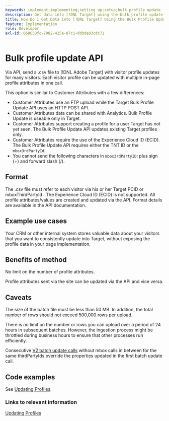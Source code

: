 ```yaml
---
keywords: implement;implementing;setting up;setup;bulk profile update
description: Get data into [!DNL Target] using the bulk profile update API.
title: How Do I Get Data into [!DNL Target] Using the Bulk Profile Update API?
feature: Implementation
role: Developer
exl-id: 068658fc-7082-425a-87c1-dd0de03cdc71
---
```

# Bulk profile update API

Via API, send a .csv file to [!DNL Adobe Target] with visitor profile updates for many visitors. Each visitor profile can be updated with multiple in-page profile attributes in one call.

This option is similar to Customer Attributes with a few differences:

* Customer Attributes use an FTP upload while the Target Bulk Profile Update API uses an HTTP POST API.
* Customer Attributes data can be shared with Analytics. Bulk Profile Update is useable only in Target.
* Customer Attributes support creating a profile for a user Target has not yet seen. The Bulk Profile Update API updates existing Target profiles only.
* Customer Attributes require the use of the Experience Cloud ID (ECID). The Bulk Profile Update API requires either the TNT ID or the `mbox3rdPartyId`.
* You cannot send the following characters in `mbox3rdPartyID`: plus sign (+) and forward slash (/).

## Format

The .csv file must refer to each visitor via his or her Target PCID or mboxThirdPartyId . The Experience Cloud ID (ECID) is not supported. All profile attributes/values are created and updated via the API. Format details are available in the API documentation.

## Example use cases

Your CRM or other internal system stores valuable data about your visitors that you want to consistently update into Target, without exposing the profile data in your page implementation.

## Benefits of method

No limit on the number of profile attributes.

Profile attributes sent via the site can be updated via the API and vice versa.

## Caveats

The size of the batch file must be less than 50 MB. In addition, the total number of rows should not exceed 500,000 rows per upload.

There is no limit on the number or rows you can upload over a period of 24 hours in subsequent batches. However, the ingestion process might be throttled during business hours to ensure that other processes run efficiently.

Consecutive [V2 batch update calls](https://developers.adobetarget.com/api/#updating-profiles) without mbox calls in between for the same thirdPartyIds override the properties updated in the first batch update call.

## Code examples

See [Updating Profiles](https://developers.adobetarget.com/api/#updating-profiles).

### Links to relevant information

[Updating Profiles](https://developers.adobetarget.com/api/#updating-profiles)

